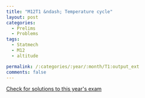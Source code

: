 ```yaml
---
title: "M12T1 &ndash; Temperature cycle"
layout: post
categories:
  - Prelims
  - Problems
tags:
  - Statmech
  - M12
  - altitude

permalink: /:categories/:year/:month/T1:output_ext
comments: false
---
```

<object data="2012M1T.pdf" type="application/pdf" width="100%" height="500"></object>
<div class="message"><a href='https://princetonprelim.com/prelim/29/'>Check for solutions to this year's exam</a></div>